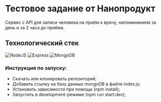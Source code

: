 # Тестовое задание от Нанопродукт

Сервис с API для записи человека на приём к врачу, напоминанием за день и за 2 часа до приёма.

## Технологический стек
![NodeJS](https://img.shields.io/badge/node.js-6DA55F?style=for-the-badge&logo=node.js&logoColor=white)
![Express](https://img.shields.io/badge/express.js%20-%23404d59.svg?&style=for-the-badge)
![MongoDB](https://img.shields.io/badge/MongoDB-%234ea94b.svg?&style=for-the-badge&logo=mongodb&logoColor=white)

### Инструкция по запуску:
* Скачать или клонировать репозиторий;
* Добавить ссылку на базу данных mongoDB в файле index.js;
* Установить зависимости при помощи (npm install);
* Запустить в development-режиме (npm run start:dev);
